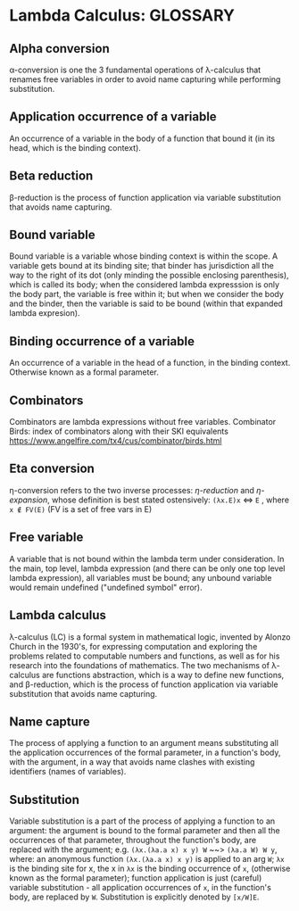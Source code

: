 # Lambda Calculus: GLOSSARY


## Alpha conversion
α-conversion is one the 3 fundamental operations of λ-calculus that renames free variables in order to avoid name capturing while performing substitution.

## Application occurrence of a variable
An occurrence of a variable in the body of a function that bound it (in its head, which is the binding context).

## Beta reduction
β-reduction is the process of function application via variable substitution that avoids name capturing.

## Bound variable
Bound variable is a variable whose binding context is within the scope. A variable gets bound at its binding site; that binder has jurisdiction all the way to the right of its dot (only minding the possible enclosing parenthesis), which is called its body; when the considered lambda expresssion is only the body part, the variable is free within it; but when we consider the body and the binder, then the variable is said to be bound (within that expanded lambda expresion).

## Binding occurrence of a variable
An occurrence of a variable in the head of a function, in the binding context. Otherwise known as a formal parameter.

## Combinators
Combinators are lambda expressions without free variables.
Combinator Birds: index of combinators along with their SKI equivalents
https://www.angelfire.com/tx4/cus/combinator/birds.html

## Eta conversion
η-conversion refers to the two inverse processes: *η-reduction* and *η-expansion*, whose definition is best stated ostensively:
`(λx.E)x` <=> `E` , where `x ∉ FV(E)` (FV is a set of free vars in E)

## Free variable
A variable that is not bound within the lambda term under consideration. In the main, top level, lambda expression (and there can be only one top level lambda expression), all variables must be bound; any unbound variable would remain undefined ("undefined symbol" error).

## Lambda calculus
λ-calculus (LC) is a formal system in mathematical logic, invented by Alonzo Church in the 1930's, for expressing computation and exploring the problems related to computable numbers and functions, as well as for his research into the foundations of mathematics. The two mechanisms of λ-calculus are functions abstraction, which is a way to define new functions, and β-reduction, which is the process of function application via variable substitution that avoids name capturing.

## Name capture
The process of applying a function to an argument means substituting all the application occurrences of the formal parameter, in a function's body, with the argument, in a way that avoids name clashes with existing identifiers (names of variables).

## Substitution
Variable substitution is a part of the process of applying a function to an argument: the argument is bound to the formal parameter and then all the occurrences of that parameter, throughout the function's body, are replaced with the argument; e.g. `(λx.(λa.a x) x y) W` ~~> `(λa.a W) W y`, where: an anonymous function `(λx.(λa.a x) x y)` is applied to an arg `W`; `λx` is the binding site for x, the x in `λx` is the binding occurrence of `x`, (otherwise known as the formal parameter); function application is just (careful) variable substitution - all application occurrences of `x`, in the function's body, are replaced by `W`. Substitution is explicitly denoted by `[x/W]E`.
